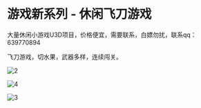 # 游戏新系列 - 休闲飞刀游戏

大量休闲小游戏U3D项目，价格便宜，需要联系，白嫖勿扰，联系qq：639770894

飞刀游戏，切水果，武器多样，连续闯关。

![2](https://user-images.githubusercontent.com/84691941/132276095-c8f95ae8-12b8-4029-a37a-f9c418158007.jpg)


![4](https://user-images.githubusercontent.com/84691941/132276099-6b459c44-b9cc-4120-86ba-e1eb4fc04731.jpg)


![3](https://user-images.githubusercontent.com/84691941/132276107-92695d6c-f6e3-40ea-8341-5f83168711ec.jpg)


